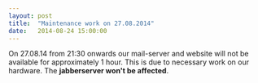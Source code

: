 ```yaml
---
layout: post
title:  "Maintenance work on 27.08.2014"
date:   2014-08-24 15:00:00
---
```


On 27.08.14 from 21:30 onwards our mail-server and website will not be available for approximately 1 hour. This is due to necessary work on our hardware. The **jabberserver won't be affected**.
